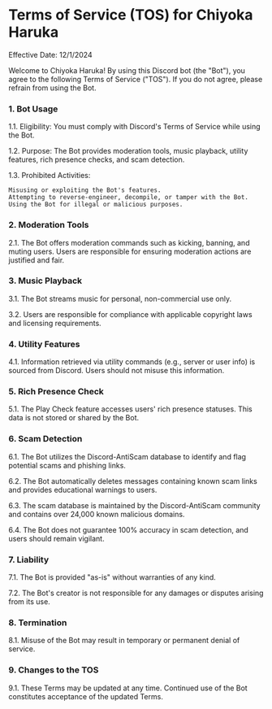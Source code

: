 # Terms of Service (TOS) for Chiyoka Haruka
Effective Date: 12/1/2024

Welcome to Chiyoka Haruka! By using this Discord bot (the "Bot"), you agree to the following Terms of Service ("TOS"). If you do not agree, please refrain from using the Bot.

### 1. Bot Usage

1.1. Eligibility: You must comply with Discord's Terms of Service while using the Bot.

1.2. Purpose: The Bot provides moderation tools, music playback, utility features, rich presence checks, and scam detection.

1.3. Prohibited Activities:

    Misusing or exploiting the Bot's features.
    Attempting to reverse-engineer, decompile, or tamper with the Bot.
    Using the Bot for illegal or malicious purposes.

### 2. Moderation Tools

2.1. The Bot offers moderation commands such as kicking, banning, and muting users. Users are responsible for ensuring moderation actions are justified and fair.
### 3. Music Playback

3.1. The Bot streams music for personal, non-commercial use only.

3.2. Users are responsible for compliance with applicable copyright laws and licensing requirements.
### 4. Utility Features

4.1. Information retrieved via utility commands (e.g., server or user info) is sourced from Discord. Users should not misuse this information.

### 5. Rich Presence Check

5.1. The Play Check feature accesses users' rich presence statuses. This data is not stored or shared by the Bot.
### 6. Scam Detection

6.1. The Bot utilizes the Discord-AntiScam database to identify and flag potential scams and phishing links.

6.2. The Bot automatically deletes messages containing known scam links and provides educational warnings to users.

6.3. The scam database is maintained by the Discord-AntiScam community and contains over 24,000 known malicious domains.

6.4. The Bot does not guarantee 100% accuracy in scam detection, and users should remain vigilant.
### 7. Liability

7.1. The Bot is provided "as-is" without warranties of any kind.

7.2. The Bot's creator is not responsible for any damages or disputes arising from its use.
### 8. Termination

8.1. Misuse of the Bot may result in temporary or permanent denial of service.
### 9. Changes to the TOS

9.1. These Terms may be updated at any time. Continued use of the Bot constitutes acceptance of the updated Terms.
